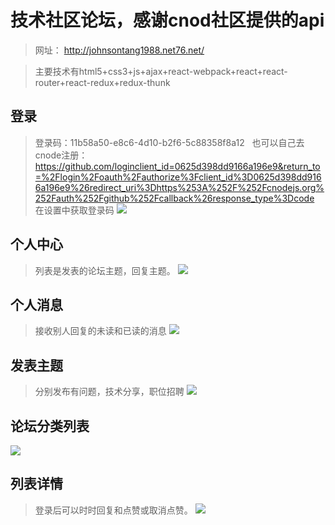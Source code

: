 技术社区论坛，感谢cnod社区提供的api
======
> 网址： http://johnsontang1988.net76.net/

>主要技术有html5+css3+js+ajax+react-webpack+react+react-router+react-redux+redux-thunk
## 登录


> 登录码：11b58a50-e8c6-4d10-b2f6-5c88358f8a12  
也可以自己去cnode注册：
https://github.com/loginclient_id=0625d398dd9166a196e9&return_to=%2Flogin%2Foauth%2Fauthorize%3Fclient_id%3D0625d398dd9166a196e9%26redirect_uri%3Dhttps%253A%252F%252Fcnodejs.org%252Fauth%252Fgithub%252Fcallback%26response_type%3Dcode 在设置中获取登录码
![](https://raw.githubusercontent.com/JohnsonTX/Images/master/react/login.jpeg)


## 个人中心 


> 列表是发表的论坛主题，回复主题。
![](https://raw.githubusercontent.com/JohnsonTX/Images/master/react/person.jpeg)


## 个人消息

> 接收别人回复的未读和已读的消息
![](https://raw.githubusercontent.com/JohnsonTX/Images/master/react/message.jpeg)

## 发表主题

> 分别发布有问题，技术分享，职位招聘
![](https://raw.githubusercontent.com/JohnsonTX/Images/master/react/public.jpeg)
## 论坛分类列表
![](https://raw.githubusercontent.com/JohnsonTX/Images/master/react/list.jpeg)



## 列表详情

> 登录后可以时时回复和点赞或取消点赞。
![](https://raw.githubusercontent.com/JohnsonTX/Images/master/react/detail.jpeg)
